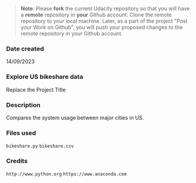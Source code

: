 >**Note**: Please **fork** the current Udacity repository so that you will have a **remote** repository in **your** Github account. Clone the remote repository to your local machine. Later, as a part of the project "Post your Work on Github", you will push your proposed changes to the remote repository in your Github account.

### Date created
14/09/2023

### Explore US bikeshare data
Replace the Project Title

### Description
Compares the system usage between major cities in US.

### Files used
`bikeshare.py`
`bikeshare.csv`
### Credits
```http://www.python.org```
```https://www.anaconda.com```

